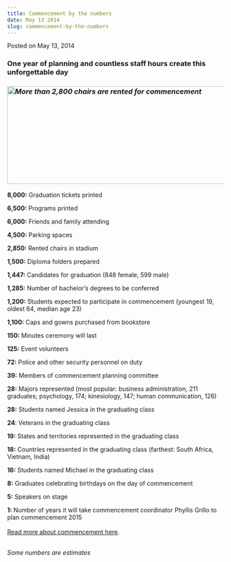 ```yaml
---
title: Commencement by the numbers
date: May 13 2014
slug: commencement-by-the-numbers
---
```


 



<span class="date">Posted on May 13, 2014    </span>
<h3>One year of planning and countless staff hours create this
unforgettable day</h3>
<h3><em><img alt="More than 2,800 chairs are rented for commencement" src="https://news.csumb.edu/sites/default/files/65/attachments/news/images/commencement_shot_for_web.jpg" style="width:550px; height:227px"/></em></h3>
<p><strong>8,000:</strong> Graduation tickets printed</p>
<p><strong>6,500:</strong>&#xA0;Programs printed&#xA0;</p>
<p><strong>6,000:</strong>&#xA0;Friends and family attending</p>
<p><strong>4,500:</strong> Parking spaces</p>
<p><strong>2,850:</strong> Rented chairs in stadium</p>
<p><strong>1,500:</strong> Diploma folders prepared</p>
<p><strong>1,447:</strong> Candidates for graduation (848 female,
599 male)</p>
<p><strong>1,285:</strong> Number of bachelor&#x2019;s degrees to be
conferred</p>
<p><strong>1,200:</strong> Students expected to participate in
commencement (youngest 19, oldest 64, median age 23)</p>
<p><strong>1,100:</strong> Caps and gowns purchased from
bookstore</p>
<p><strong>150:</strong> Minutes ceremony will last</p>
<p><strong>125:</strong> Event volunteers</p>
<p><strong>72:</strong> Police and other security personnel on
duty</p>
<p><strong>39:</strong> Members of commencement planning
committee</p>
<p><strong>28:</strong> Majors represented (most popular: business
administration, 211 graduates; psychology, 174; kinesiology, 147;
human communication, 126)</p>
<p><strong>28:</strong> Students named Jessica in the graduating
class</p>
<p><strong>24</strong>: Veterans in the graduating class</p>
<p><strong>19:</strong> States and territories represented in the
graduating class</p>
<p><strong>18:</strong> Countries represented in the graduating
class (farthest: South Africa, Vietnam, India)</p>
<p><strong>16:</strong> Students named Michael in the graduating
class</p>
<p><strong>8:</strong> Graduates celebrating birthdays on the day
of commencement</p>
<p><strong>5:</strong> Speakers on stage</p>
<p><strong>1:</strong> Number of years it will take commencement
coordinator Phyllis Grillo to plan commencement 2015<br>
<br>
<a href="https://csumb.edu/commencement" rel="nofollow">Read more
about commencement here</a>.</br></br></p>
<p class="small"><em>Some numbers are estimates</em></p>
<p><br>
&#xA0;</br></p>





 
